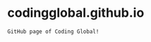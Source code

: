 # codingglobal.github.io
``````````````````````````
GitHub page of Coding Global!
`````````````````````````````


